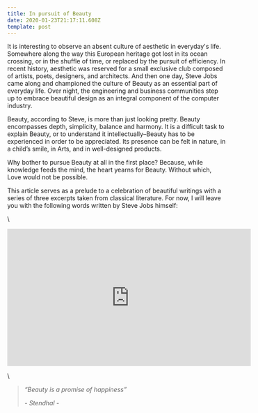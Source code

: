 ```yaml
---
title: In pursuit of Beauty
date: 2020-01-23T21:17:11.608Z
template: post
---
```

It is interesting to observe an absent culture of aesthetic in everyday's life. Somewhere along the way this European heritage got lost in its ocean crossing, or in the shuffle of time, or replaced by the pursuit of efficiency. In recent history, aesthetic was reserved for a small exclusive club composed of artists, poets, designers, and architects. And then one day, Steve Jobs came along and championed the culture of Beauty as an essential part of everyday life. Over night, the engineering and business communities step up to embrace beautiful design as an integral component of the computer industry. 

Beauty, according to Steve, is more than just looking pretty. Beauty encompasses depth, simplicity, balance and harmony. It is a difficult task to explain Beauty, or to understand it intellectually–Beauty has to be experienced in order to be appreciated. Its presence can be felt in nature, in a child’s smile, in Arts, and in well-designed products.

Why bother to pursue Beauty at all in the first place? Because, while knowledge feeds the mind, the heart yearns for Beauty. Without which, Love would not be possible.

This article serves as a prelude to a celebration of beautiful writings with a series of three excerpts taken from classical literature. For now, I will leave you with the following words written by Steve Jobs himself:

\

<iframe width="560" height="315" src="https://www.youtube.com/embed/8rwsuXHA7RA" frameborder="0" allow="accelerometer; autoplay; encrypted-media; gyroscope; picture-in-picture" allowfullscreen></iframe>

\

<p> <strong>  </strong> </p>

> *“Beauty is a promise of happiness”*
>
> *\- Stendhal -*
